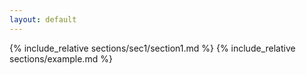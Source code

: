 ```yaml
---
layout: default
---
```


{% include_relative sections/sec1/section1.md %}
{% include_relative sections/example.md %}
